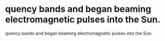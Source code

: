 # quency bands and began beaming electromagnetic pulses into the Sun.

quency bands and began beaming electromagnetic pulses into the Sun.